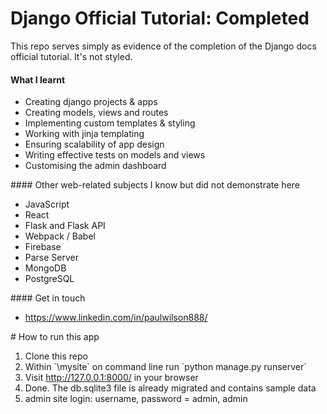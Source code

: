 # Django Official Tutorial: Completed

This repo serves simply as evidence of the completion of the Django docs official tutorial.
It's not styled.

#### What I learnt
<ul>
    <li>Creating django projects & apps</li>
    <li>Creating models, views and routes</li>
    <li>Implementing custom templates & styling</li>
    <li>Working with jinja templating</li>
    <li>Ensuring scalability of app design</li>
    <li>Writing effective tests on models and views</li>
    <li>Customising the admin dashboard</li>
</ul>
#### Other web-related subjects I know but did not demonstrate here
<ul>
    <li>JavaScript</li>
    <li>React</li>
    <li>Flask and Flask API</li>
    <li>Webpack / Babel</li>
    <li>Firebase</li>
    <li>Parse Server</li>
    <li>MongoDB</li>
    <li>PostgreSQL</li>
</ul>
#### Get in touch
<ul>
    <li><a href="https://www.linkedin.com/in/paulwilson888/">https://www.linkedin.com/in/paulwilson888/</a></li>
</ul>
# How to run this app

<ol>
    <li>Clone this repo
    <li>Within `\mysite` on command line run `python manage.py runserver`
    <li>Visit <a link href="http://127.0.0.1:8000/">http://127.0.0.1:8000/</a> in your browser
    <li>Done. The db.sqlite3 file is already migrated and contains sample data
    <li>admin site login: username, password = admin, admin
</ol>
